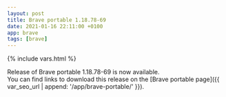```yaml
---
layout: post
title: Brave portable 1.18.78-69
date: 2021-01-16 22:11:00 +0100
app: brave
tags: [brave]
---
```

{% include vars.html %}

Release of Brave portable 1.18.78-69 is now available.<br />
You can find links to download this release on the [Brave portable page]({{ var_seo_url | append: '/app/brave-portable/' }}).
